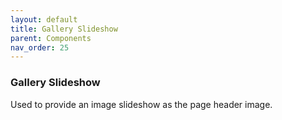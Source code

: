 ```yaml
---
layout: default
title: Gallery Slideshow
parent: Components
nav_order: 25
---
```


### Gallery Slideshow

Used to provide an image slideshow as the page header image. 